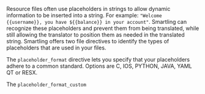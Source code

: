 

Resource files often use placeholders in strings to allow dynamic information to be inserted into a string. For example: `"Welcome {{username}}, you have ${{balance}} in your account"`. Smartling can recognize these placeholders and prevent them from being translated, while still allowing the translator to position them as needed in the translated string. Smartling offers two file directives to identify the types of placeholders that are used in your files. 

The `placeholder_format` directive lets you specify that your placeholders adhere to a common standard. Options are C, IOS, PYTHON, JAVA, YAML QT or RESX.

The `placeholder_format_custom`

